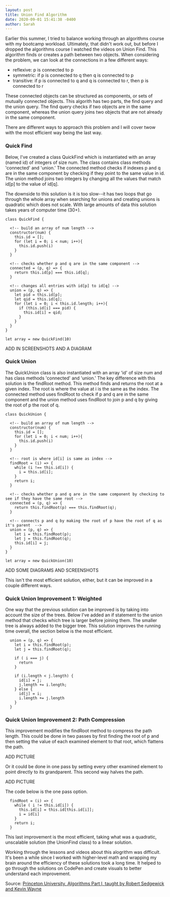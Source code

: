 ```yaml
---
layout: post
title: Union Find Algorithm
date: 2020-09-01 15:41:38 -0400
author: Sarah
---
```

Earlier this summer, I tried to balance working through an algorithms course with my bootcamp workload. Ultimately, that didn't work out, but before I dropped the algorithms course I watched the videos on Union Find. This algorithm finds or creates a path between two objects. When considering the problem, we can look at the connections in a few different ways:

  - reflexive: p is connected to p 
  - symmetric: if p is connected to q then q is connected to p
  - transitive: if p is connected to q and q is connected to r, then p is connected to r

These connected objects can be structured as components, or sets of mutually connected objects. This algorith has two parts, the find query and the union query. The find query checks if two objects are in the same component, whereas the union query joins two objects that are not already in the same component. 

There are different ways to approach this problem and I will cover twow with the most efficient way being the last way.

### Quick Find

Below, I've created a class QuickFind which is instantiated with an array (named id) of integers of size num. The class contains class methods 'connected' and 'union.' The connected method checks if indexes p and q are in the same component by checking if they point to the same value in id. The union method joins two integers by changing all the values that match id[p] to the value of id[q].

The downside to this solution is it is too slow--it has two loops that go through the whole array when searching for unions and creating unions is quadratic which does not scale. With large amounts of data this solution takes years of computer time (30+).

```
class QuickFind {

  <!-- build an array of num length -->
  constructor(num) {
    this.id = [];
    for (let i = 0; i < num; i++){
      this.id.push(i)
    }
  }

  <!-- checks whether p and q are in the same component -->
  connected = (p, q) => {
    return this.id[p] === this.id[q];
  }

  <!-- changes all entries with id[p] to id[q] -->
  union = (p, q) => {
    let pid = this.id[p];
    let qid = this.id[q];
    for (let i = 0; i < this.id.length; i++){
      if (this.id[i] === pid) {
        this.id[i] = qid;
      }
    }
  }
}

let array = new QuickFind(10)

```

ADD IN SCREENSHOTS AND A DIAGRAM

### Quick Union

The QuickUnion class is also instantiated with an array 'id' of size num and has class methods 'connected' and 'union.' The key difference with this solution is the findRoot method. This method finds and returns the root at a given index. The root is where the value at i is the same as the index. The connected method uses findRoot to check if p and q are in the same component and the union method uses findRoot to join p and q by giving the root of p the root of q.

```
class QuickUnion {

  <!-- build an array of num length -->
  constructor(num) {
    this.id = [];
    for (let i = 0; i < num; i++){
      this.id.push(i)
    }
  }

  <!-- root is where id[i] is same as index -->
  findRoot = (i) => {
    while (i !== this.id[i]) {
      i = this.id[i];
    }
    return i;
  }

  <!-- checks whether p and q are in the same component by checking to see if they have the same root -->
  connected = (p, q) => {
    return this.findRoot(p) === this.findRoot(q);
  }

  <!-- connects p and q by making the root of p have the root of q as it's parent  -->
  union = (p, q) => {
    let i = this.findRoot(p);
    let j = this.findRoot(q);
    this.id[i] = j;
  }
}

let array = new QuickUnion(10)
```

ADD SOME DIAGRAMS AND SCREENSHOTS

This isn't the most efficient solution, either, but it can be improved in a couple different ways.

### Quick Union Improvement 1: Weighted

One way that the previous solution can be improved is by taking into account the size of the trees. Below I've added an if statement to the union method that checks which tree is larger before joining them. The smaller tree is always added to the bigger tree. This solution improves the running time overall, the section below is the most efficient.

```
  union = (p, q) => {
    let i = this.findRoot(p);
    let j = this.findRoot(q);

    if ( i === j) {
      return 
    }
    
    if (i.length < j.length) {
      id[i] = j; 
      j.length += i.length;
    } else {
      id[j] = i;
      i.length += j.length
    }
  }
```

### Quick Union Improvement 2: Path Compression

This improvement modifies the findRoot method to compress the path length. This could be done in two passes by first finding the root of p and then setting the value of each examined element to that root, which flattens the path. 

ADD PICTURE

Or it could be done in one pass by setting every other examined element to point directly to its grandparent. This second way halves the path.

ADD PICTURE

The code below is the one pass option.

```
  findRoot = (i) => {
    while ( i != this.id[i]) {
      this.id[i] = this.id[this.id[i]];
      i = id[i]
    }
    return i;
  }
```

This last improvement is the most efficient, taking what was a quadratic, unscalable solution (the UnionFind class) to a linear solution. 

Working through the lessons and videos about this alogrithm was difficult. It's been a while since I worked with higher-level math and wrapping my brain around the efficiency of these solutions took a long time. It helped to go through the solutions on CodePen and create visuals to better understand each improvement.

Source:
[Princeton University, Algorithms Part I, taught by Robert Sedgewick and Kevin Wayne](https://www.coursera.org/learn/algorithms-part1)